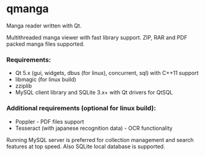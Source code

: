 # qmanga
Manga reader written with Qt.

Multithreaded manga viewer with fast library support. ZIP, RAR and PDF packed manga files supported.

### Requirements:
* Qt 5.x (gui, widgets, dbus (for linux), concurrent, sql) with C++11 support
* libmagic (for linux build)
* zziplib
* MySQL client library and SQLite 3.x+ with Qt drivers for QtSQL

### Additional requirements (optional for linux build):
* Poppler - PDF files support
* Tesseract (with japanese recognition data) - OCR functionality

Running MySQL server is preferred for collection management and search features at top speed. Also SQLite local database is supported.
